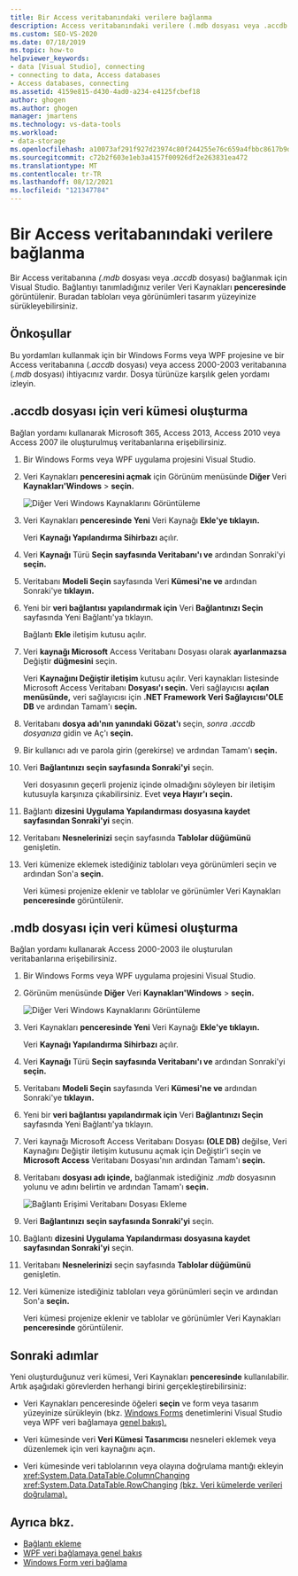 ```yaml
---
title: Bir Access veritabanındaki verilere bağlanma
description: Access veritabanındaki verilere (.mdb dosyası veya .accdb.file) bağlanmayı Visual Studio.
ms.custom: SEO-VS-2020
ms.date: 07/18/2019
ms.topic: how-to
helpviewer_keywords:
- data [Visual Studio], connecting
- connecting to data, Access databases
- Access databases, connecting
ms.assetid: 4159e815-d430-4ad0-a234-e4125fcbef18
author: ghogen
ms.author: ghogen
manager: jmartens
ms.technology: vs-data-tools
ms.workload:
- data-storage
ms.openlocfilehash: a10073af291f927d23974c80f244255e76c659a4fbbc8617b9d9c99514c1bb9d
ms.sourcegitcommit: c72b2f603e1eb3a4157f00926df2e263831ea472
ms.translationtype: MT
ms.contentlocale: tr-TR
ms.lasthandoff: 08/12/2021
ms.locfileid: "121347784"
---
```

# <a name="connect-to-data-in-an-access-database"></a>Bir Access veritabanındaki verilere bağlanma

Bir Access veritabanına *(.mdb* dosyası veya *.accdb* dosyası) bağlanmak için Visual Studio. Bağlantıyı tanımladığınız veriler Veri Kaynakları **penceresinde** görüntülenir. Buradan tabloları veya görünümleri tasarım yüzeyinize sürükleyebilirsiniz.

## <a name="prerequisites"></a>Önkoşullar

Bu yordamları kullanmak için bir Windows Forms veya WPF projesine ve bir Access veritabanına (*.accdb* dosyası) veya access 2000-2003 veritabanına (*.mdb* dosyası) ihtiyacınız vardır. Dosya türünüze karşılık gelen yordamı izleyin.

## <a name="create-a-dataset-for-an-accdb-file"></a>.accdb dosyası için veri kümesi oluşturma

Bağlan yordamı kullanarak Microsoft 365, Access 2013, Access 2010 veya Access 2007 ile oluşturulmuş veritabanlarına erişebilirsiniz.

1. Bir Windows Forms veya WPF uygulama projesini Visual Studio.

2. Veri Kaynakları **penceresini açmak** için Görünüm menüsünde **Diğer** Veri **Kaynakları'Windows**  >  **seçin.**

   ![Diğer Veri Windows Kaynaklarını Görüntüleme](../data-tools/media/viewdatasources.png)

3. Veri Kaynakları **penceresinde Yeni** Veri Kaynağı **Ekle'ye tıklayın.**

   Veri **Kaynağı Yapılandırma Sihirbazı** açılır.

4. Veri **Kaynağı** Türü **Seçin sayfasında Veritabanı'ı ve** ardından Sonraki'yi **seçin.**

5. Veritabanı **Modeli Seçin** sayfasında Veri **Kümesi'ne ve** ardından Sonraki'ye **tıklayın.**

6. Yeni bir **veri bağlantısı yapılandırmak için** Veri **Bağlantınızı Seçin** sayfasında Yeni Bağlantı'ya tıklayın.

   Bağlantı **Ekle** iletişim kutusu açılır.

7. Veri **kaynağı Microsoft** Access Veritabanı Dosyası olarak **ayarlanmazsa** Değiştir **düğmesini** seçin.

   Veri **Kaynağını Değiştir iletişim** kutusu açılır. Veri kaynakları listesinde Microsoft Access Veritabanı **Dosyası'ı seçin.** Veri sağlayıcısı **açılan menüsünde,** veri sağlayıcısı için **.NET Framework Veri Sağlayıcısı'OLE DB** ve ardından Tamam'ı **seçin.**

8. Veritabanı **dosya** **adı'nın yanındaki Gözat'ı** seçin, *sonra .accdb dosyanıza* gidin ve Aç'ı **seçin.**

9. Bir kullanıcı adı ve parola girin (gerekirse) ve ardından Tamam'ı **seçin.**

10. Veri **Bağlantınızı** **seçin sayfasında Sonraki'yi** seçin.

    Veri dosyasının geçerli projeniz içinde olmadığını söyleyen bir iletişim kutusuyla karşınıza çıkabilirsiniz. Evet **veya Hayır'ı** **seçin.**

11. Bağlantı **dizesini** **Uygulama Yapılandırması dosyasına kaydet sayfasından Sonraki'yi** seçin.

12. Veritabanı **Nesnelerinizi** seçin sayfasında **Tablolar düğümünü** genişletin.

13. Veri kümenize eklemek istediğiniz tabloları veya görünümleri seçin ve ardından Son'a **seçin.**

    Veri kümesi projenize eklenir ve tablolar ve görünümler Veri Kaynakları **penceresinde** görüntülenir.

## <a name="create-a-dataset-for-an-mdb-file"></a>.mdb dosyası için veri kümesi oluşturma

Bağlan yordamı kullanarak Access 2000-2003 ile oluşturulan veritabanlarına erişebilirsiniz.

1. Bir Windows Forms veya WPF uygulama projesini Visual Studio.

2. Görünüm menüsünde **Diğer** Veri **Kaynakları'Windows**  >  **seçin.**

   ![Diğer Veri Windows Kaynaklarını Görüntüleme](../data-tools/media/viewdatasources.png)

3. Veri Kaynakları **penceresinde Yeni** Veri Kaynağı **Ekle'ye tıklayın.**

    Veri **Kaynağı Yapılandırma Sihirbazı** açılır.

4. Veri **Kaynağı** Türü **Seçin sayfasında Veritabanı'ı ve** ardından Sonraki'yi **seçin.**

5. Veritabanı **Modeli Seçin** sayfasında Veri **Kümesi'ne ve** ardından Sonraki'ye **tıklayın.**

6. Yeni bir **veri bağlantısı yapılandırmak için** Veri **Bağlantınızı Seçin** sayfasında Yeni Bağlantı'ya tıklayın.

7. Veri kaynağı Microsoft Access Veritabanı Dosyası **(OLE DB)** değilse, Veri  Kaynağını Değiştir iletişim kutusunu açmak için Değiştir'i seçin ve **Microsoft Access** Veritabanı Dosyası'nın ardından Tamam'ı  **seçin.**

8. Veritabanı **dosyası adı içinde,** bağlanmak istediğiniz *.mdb* dosyasının yolunu ve adını belirtin ve ardından Tamam'ı **seçin.**

   ![Bağlantı Erişimi Veritabanı Dosyası Ekleme](../data-tools/media/add-connection-access-db.png)

9. Veri **Bağlantınızı** **seçin sayfasında Sonraki'yi** seçin.

10. Bağlantı **dizesini** **Uygulama Yapılandırması dosyasına kaydet sayfasından Sonraki'yi** seçin.

11. Veritabanı **Nesnelerinizi** seçin sayfasında **Tablolar düğümünü** genişletin.

12. Veri kümenize istediğiniz tabloları veya görünümleri seçin ve ardından Son'a **seçin.**

    Veri kümesi projenize eklenir ve tablolar ve görünümler Veri Kaynakları **penceresinde** görüntülenir.

## <a name="next-steps"></a>Sonraki adımlar

Yeni oluşturduğunuz veri kümesi, Veri Kaynakları **penceresinde** kullanılabilir. Artık aşağıdaki görevlerden herhangi birini gerçekleştirebilirsiniz:

- Veri Kaynakları penceresinde öğeleri **seçin** ve form veya tasarım yüzeyinize sürükleyin (bkz. [Windows Forms](../data-tools/bind-windows-forms-controls-to-data-in-visual-studio.md) denetimlerini Visual Studio veya WPF veri bağlamaya [genel bakış).](/dotnet/desktop-wpf/data/data-binding-overview)

- Veri kümesinde veri **Veri Kümesi Tasarımcısı** nesneleri eklemek veya düzenlemek için veri kaynağını açın.

- Veri kümesinde veri tablolarının veya olayına doğrulama mantığı ekleyin <xref:System.Data.DataTable.ColumnChanging> <xref:System.Data.DataTable.RowChanging> [(bkz. Veri kümelerde verileri doğrulama).](../data-tools/validate-data-in-datasets.md)

## <a name="see-also"></a>Ayrıca bkz.

- [Bağlantı ekleme](../data-tools/add-new-connections.md)
- [WPF veri bağlamaya genel bakış](/dotnet/framework/wpf/data/data-binding-overview)
- [Windows Form veri bağlama](/dotnet/framework/winforms/data-binding-and-windows-forms)
